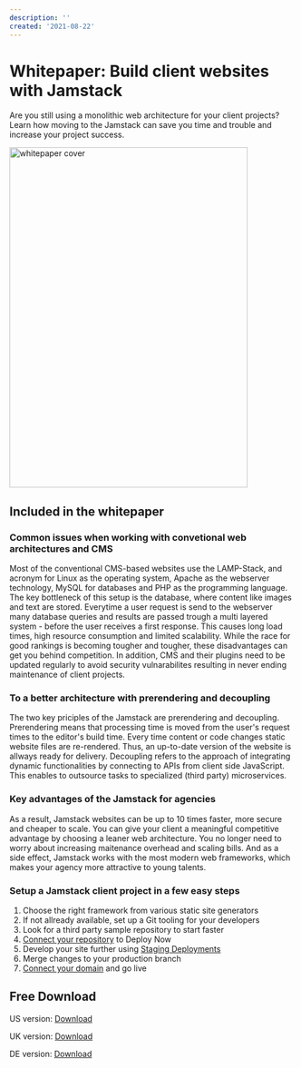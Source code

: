 ```yaml
---
description: ''
created: '2021-08-22'
---
```


# Whitepaper: Build client websites with Jamstack

Are you still using a monolithic web architecture for your client projects? Learn how moving to the Jamstack can save you time and trouble and increase your project success. 

<img src="/whitepaper.png" alt="whitepaper cover"
 width="420" height="600" />

## Included in the whitepaper 

### Common issues when working with convetional web architectures and CMS
Most of the conventional CMS-based websites use the LAMP-Stack, and acronym for Linux as the operating system, Apache as the webserver technology, MySQL for databases and PHP as the programming language. The key bottleneck of this setup is the database, where content like images and text are stored. Everytime a user request is send to the webserver many database queries and results are passed trough a multi layered system - before the user receives a first response. This causes long load times, high resource consumption and limited scalability. While the race for good rankings is becoming tougher and tougher, these disadvantages can get you behind competition. In addition, CMS and their plugins need to be updated regularly to avoid security vulnarabilites resulting in never ending maintenance of client projects. 

### To a better architecture with prerendering and decoupling 
The two key priciples of the Jamstack are prerendering and decoupling. Prerendering means that processing time is moved from the user's request times to the editor's build time. Every time content or code changes static website files are re-rendered. Thus, an up-to-date version of the website is allways ready for delivery. Decoupling refers to the approach of integrating dynamic functionalities by connecting to APIs from client side JavaScript. This enables to outsource tasks to specialized (third party) microservices. 

### Key advantages of the Jamstack for agencies
As a result, Jamstack websites can be up to 10 times faster, more secure and cheaper to scale. You can give your client a meaningful competitive advantage by choosing a leaner web architecture. You no longer need to worry about increasing maitenance overhead and scaling bills. And as a side effect, Jamstack works with the most modern web frameworks, which makes your agency more attractive to young talents. 

### Setup a Jamstack client project in a few easy steps
1. Choose the right framework from various static site generators
2. If not allready available, set up a Git tooling for your developers
3. Look for a third party sample repository to start faster
4. [Connect your repository](/docs/) to Deploy Now
5. Develop your site further using [Staging Deployments](/docs/staging-deployments/)
6. Merge changes to your production branch 
7. [Connect your domain](/docs/domain-tls/) and go live

## Free Download
US version: [Download](https://resources.ionos.com/hubfs/Jamstack/Create%20client%20websites%20with%20the%20Jamstack.pdf)

UK version: [Download](	https://resources.ionos.com/hubfs/Jamstack/UK/Create_client_websites_with_the_Jamstack.pdf)

DE version: [Download](https://resources.ionos.com/hubfs/Jamstack/Kundenwebsites%20mit%20dem%20Jamstack%20erstellen.pdf)

